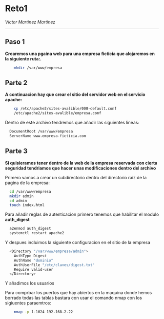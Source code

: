 # Reto1
*Victor Martinez Martinez*

---

## Paso 1

**Crearemos una pgaina web para una empresa ficticia que alojaremos en la siguiente ruta:.**
```bash
    mkdir /var/www/empresa
```

## Parte 2

**A continuacion hay que crear el sitio del servidor web en el servicio apache:**

```bash
    cp /etc/apache2/sites-avalible/000-default.conf 
    /etc/apache2/sites-avalible/empresa.conf
```
Dentro de este archivo tendremos que añadir las siguientes lineas:

```bash
  DocumentRoot /var/www/empresa
  ServerName www.empresa-ficticia.com

```

## Parte 3

**Si quisieramos tener dentro de la web de la empresa reservada con cierta seguridad tendriamos que hacer unas modificaciones dentro del archivo**

Primero vamos a crear un subdirectorio dentro del directorio raiz de la pagina de la empresa:

```bash
  cd /var/www/empresa
  mkdir admin
  cd admin
  touch index.html
```
Para añadir reglas de autenticacion primero tenemos que habilitar el modulo **auth_digest**

```bash
  a2enmod auth_digest
  systemctl restart apache2
```

Y despues incluimos la siguiente configuracion en el sitio de la empresa


```bash
  <Directory "/var/www/empresa/admin">
    AuthType Digest
    AuthName "dominio"
    AuthUserFile "/etc/claves/digest.txt"
    Require valid-user
  </Directory>
```

Y añadimos los usuarios 


Para comprbar los puertos que hay abiertos en la maquina donde hemos borrado todas las tablas bastara con usar el comando nmap con los sigiuentes paraemtros:

```bash
    nmap -p 1-1024 192.168.2.22
```
